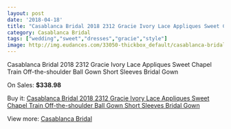 ```yaml
---
layout: post
date: '2018-04-18'
title: "Casablanca Bridal 2018 2312 Gracie Ivory Lace Appliques Sweet Chapel Train Off-the-shoulder Ball Gown Short Sleeves Bridal Gown"
category: Casablanca Bridal
tags: ["wedding","sweet","dresses","gracie","style"]
image: http://img.eudances.com/33050-thickbox_default/casablanca-bridal-2018-2312-gracie-ivory-lace-appliques-sweet-chapel-train-off-the-shoulder-ball-gown-short-sleeves-bridal-gown.jpg
---
```

Casablanca Bridal 2018 2312 Gracie Ivory Lace Appliques Sweet Chapel Train Off-the-shoulder Ball Gown Short Sleeves Bridal Gown

On Sales: **$338.98**
<a href="https://www.eudances.com/en/casablanca-bridal/10166-casablanca-bridal-2018-2312-gracie-ivory-lace-appliques-sweet-chapel-train-off-the-shoulder-ball-gown-short-sleeves-bridal-gown.html"><amp-img layout="responsive" width="600" height="600" src="//img.eudances.com/33050-thickbox_default/casablanca-bridal-2018-2312-gracie-ivory-lace-appliques-sweet-chapel-train-off-the-shoulder-ball-gown-short-sleeves-bridal-gown.jpg" alt="Casablanca Bridal 2018 2312 Gracie Ivory Lace Appliques Sweet Chapel Train Off-the-shoulder Ball Gown Short Sleeves Bridal Gown 0" /></a>
<a href="https://www.eudances.com/en/casablanca-bridal/10166-casablanca-bridal-2018-2312-gracie-ivory-lace-appliques-sweet-chapel-train-off-the-shoulder-ball-gown-short-sleeves-bridal-gown.html"><amp-img layout="responsive" width="600" height="600" src="//img.eudances.com/33055-thickbox_default/casablanca-bridal-2018-2312-gracie-ivory-lace-appliques-sweet-chapel-train-off-the-shoulder-ball-gown-short-sleeves-bridal-gown.jpg" alt="Casablanca Bridal 2018 2312 Gracie Ivory Lace Appliques Sweet Chapel Train Off-the-shoulder Ball Gown Short Sleeves Bridal Gown 1" /></a>
<a href="https://www.eudances.com/en/casablanca-bridal/10166-casablanca-bridal-2018-2312-gracie-ivory-lace-appliques-sweet-chapel-train-off-the-shoulder-ball-gown-short-sleeves-bridal-gown.html"><amp-img layout="responsive" width="600" height="600" src="//img.eudances.com/33054-thickbox_default/casablanca-bridal-2018-2312-gracie-ivory-lace-appliques-sweet-chapel-train-off-the-shoulder-ball-gown-short-sleeves-bridal-gown.jpg" alt="Casablanca Bridal 2018 2312 Gracie Ivory Lace Appliques Sweet Chapel Train Off-the-shoulder Ball Gown Short Sleeves Bridal Gown 2" /></a>
<a href="https://www.eudances.com/en/casablanca-bridal/10166-casablanca-bridal-2018-2312-gracie-ivory-lace-appliques-sweet-chapel-train-off-the-shoulder-ball-gown-short-sleeves-bridal-gown.html"><amp-img layout="responsive" width="600" height="600" src="//img.eudances.com/33053-thickbox_default/casablanca-bridal-2018-2312-gracie-ivory-lace-appliques-sweet-chapel-train-off-the-shoulder-ball-gown-short-sleeves-bridal-gown.jpg" alt="Casablanca Bridal 2018 2312 Gracie Ivory Lace Appliques Sweet Chapel Train Off-the-shoulder Ball Gown Short Sleeves Bridal Gown 3" /></a>
<a href="https://www.eudances.com/en/casablanca-bridal/10166-casablanca-bridal-2018-2312-gracie-ivory-lace-appliques-sweet-chapel-train-off-the-shoulder-ball-gown-short-sleeves-bridal-gown.html"><amp-img layout="responsive" width="600" height="600" src="//img.eudances.com/33052-thickbox_default/casablanca-bridal-2018-2312-gracie-ivory-lace-appliques-sweet-chapel-train-off-the-shoulder-ball-gown-short-sleeves-bridal-gown.jpg" alt="Casablanca Bridal 2018 2312 Gracie Ivory Lace Appliques Sweet Chapel Train Off-the-shoulder Ball Gown Short Sleeves Bridal Gown 4" /></a>
<a href="https://www.eudances.com/en/casablanca-bridal/10166-casablanca-bridal-2018-2312-gracie-ivory-lace-appliques-sweet-chapel-train-off-the-shoulder-ball-gown-short-sleeves-bridal-gown.html"><amp-img layout="responsive" width="600" height="600" src="//img.eudances.com/33051-thickbox_default/casablanca-bridal-2018-2312-gracie-ivory-lace-appliques-sweet-chapel-train-off-the-shoulder-ball-gown-short-sleeves-bridal-gown.jpg" alt="Casablanca Bridal 2018 2312 Gracie Ivory Lace Appliques Sweet Chapel Train Off-the-shoulder Ball Gown Short Sleeves Bridal Gown 5" /></a>

Buy it: [Casablanca Bridal 2018 2312 Gracie Ivory Lace Appliques Sweet Chapel Train Off-the-shoulder Ball Gown Short Sleeves Bridal Gown](https://www.eudances.com/en/casablanca-bridal/10166-casablanca-bridal-2018-2312-gracie-ivory-lace-appliques-sweet-chapel-train-off-the-shoulder-ball-gown-short-sleeves-bridal-gown.html "Casablanca Bridal 2018 2312 Gracie Ivory Lace Appliques Sweet Chapel Train Off-the-shoulder Ball Gown Short Sleeves Bridal Gown")

View more: [Casablanca Bridal](https://www.eudances.com/en/4-casablanca-bridal "Casablanca Bridal")